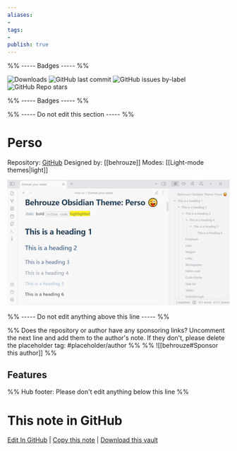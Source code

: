 ```yaml
---
aliases:
- 
tags: 
- 
publish: true
---
```


%% ----- Badges ----- %%

![Downloads](https://img.shields.io/badge/downloads-1797-573E7A?style=for-the-badge&logo=)
![GitHub last commit](https://img.shields.io/github/last-commit/behrouze/obsidian-theme?color=573E7A&label=last%20update&logo=github&style=for-the-badge)
![GitHub issues by-label](https://img.shields.io/github/issues/behrouze/obsidian-theme/help%20wanted?color=573E7A&logo=github&style=for-the-badge) 
![GitHub Repo stars](https://img.shields.io/github/stars/behrouze/obsidian-theme?color=573E7A&logo=github&style=for-the-badge)

%% ----- Badges ----- %%

%% ----- Do not edit this section ----- %%

# Perso

Repository: [GitHub](https://github.com/behrouze/obsidian-theme)
Designed by: [[behrouze]]
Modes: [[Light-mode themes|light]]



![screenshot](https://github.com/behrouze/obsidian-theme/raw/HEAD/screenshots/theme-perso-obsidian.png)

%% ----- Do not edit anything above this line ----- %% 

%% Does the repository or author have any sponsoring links? Uncomment the next line and add them to the author's note. If they don't, please delete the placeholder tag: #placeholder/author %%
%% ![[behrouze#Sponsor this author]] %%


## Features



%% Hub footer: Please don't edit anything below this line %%

# This note in GitHub

<span class="git-footer">[Edit In GitHub](https://github.dev/obsidian-community/obsidian-hub/blob/main/02%20-%20Community%20Expansions/02.05%20All%20Community%20Expansions/Themes/Perso.md "git-hub-edit-note") | [Copy this note](https://raw.githubusercontent.com/obsidian-community/obsidian-hub/main/02%20-%20Community%20Expansions/02.05%20All%20Community%20Expansions/Themes/Perso.md "git-hub-copy-note") | [Download this vault](https://github.com/obsidian-community/obsidian-hub/archive/refs/heads/main.zip "git-hub-download-vault") </span>
